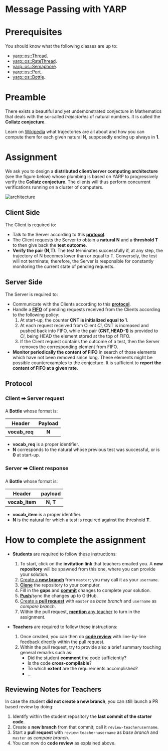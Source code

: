 Message Passing with YARP
=========================

# Prerequisites
You should know what the following classes are up to:
- [yarp::os::Thread](http://www.yarp.it/classyarp_1_1os_1_1Thread.html).
- [yarp::os::RateThread](http://www.yarp.it/classyarp_1_1os_1_1RateThread.html).
- [yarp::os::Semaphore](http://www.yarp.it/classyarp_1_1os_1_1Semaphore.html).
- [yarp::os::Port](http://www.yarp.it/classyarp_1_1os_1_1Port.html).
- [yarp::os::Bottle](http://www.yarp.it/classyarp_1_1os_1_1Bottle.html).

# Preamble
There exists a beautiful and yet undemonstrated conjecture in Mathematics that
deals with the so-called _trajectories_ of natural numbers. It is called the **Collatz
conjecture**.

Learn on [Wikipedia](https://en.wikipedia.org/wiki/Collatz_conjecture) what
trajectories are all about and how you can compute them for each given natural N,
supposedly ending up always in **1**.

# Assignment
We ask you to design a **distributed client/server computing architecture**
(see the figure below) whose plumbing is based on YARP to progressively verify
the **Collatz conjecture**. The clients will thus perform concurrent verifications
running on a cluster of computers.

![architecture](/misc/architecture.png)

## Client Side
The Client is required to:
- Talk to the Server according to this [**protocol**](#protocol).
- The Client requests the Server to obtain a **natural N** and a **threshold T** to
then give back the **test outcome**.
- **Verify the pair (N,T)**. The test terminates successfully if, at any step, the
trajectory of N becomes lower than or equal to T. Conversely, the test will not
terminate; therefore, the Server is responsible for constantly monitoring the
current state of pending requests.

## Server Side
The Server is required to:
- Communicate with the Clients according to this [**protocol**](#protocol).
- Handle a [**FIFO**](https://en.wikipedia.org/wiki/FIFO_(computing_and_electronics))
of pending requests received from the Clients according to the following policy:
    1. At start-up, the counter **CNT is initialized equal to 1**.
    2. At each request received from Client _Ci_, CNT is increased and pushed back
    into FIFO, while the pair **(CNT,HEAD-1)** is provided to _Ci_, being HEAD the
    element stored at the top of FIFO.
    3. If the Client request contains the outcome of a test, then the Server
    removes the corresponding element from FIFO.
- **Monitor periodically the content of FIFO** in search of those elements which
have not been removed since long. These elements might be possible counterexamples
to the conjecture. It is sufficient to **report the content of FIFO at a given rate**.

## Protocol

### Client :arrow_right: Server request
A **Bottle** whose format is:

| Header | Payload |
| :---: | :---: |
| **vocab_req** | **N** |

- **vocab_req** is a proper identifier.
- **N** corresponds to the natural whose previous test was successful, or is **0**
at start-up.

### Server :arrow_right: Client response
A **Bottle** whose format is:

| Header | payload |
| :---: | :---: |
| **vocab_item** | **N**, **T** |

- **vocab_item** is a proper identifier.
- **N** is the natural for which a test is required against the threshold **T**.

# How to complete the assignment
- **Students** are required to follow these instructions:
    1. To start, click on the **invitation link** that teachers emailed you. A **new repository** will be spawned from this one, where you can provide your solution.
    2. [Create a **new branch**](https://help.github.com/articles/creating-and-deleting-branches-within-your-repository/) from `master`; you may call it as your `username`.
    3. [**Clone**](http://gitref.org/creating/#clone) the repository to your computer.
    4. Fill in the **gaps** and [**commit**](http://gitref.org/basic/#commit) changes to complete your solution.
    5. [**Push**](http://gitref.org/remotes/#push)/sync the changes up to GitHub.
    6. [Create a **pull request**](https://help.github.com/articles/creating-a-pull-request) with `master` as _base branch_ and `username` as _compare branch_.
    7. Within the pull request, [**mention** any teacher](https://help.github.com/articles/basic-writing-and-formatting-syntax/#mentioning-users-and-teams) to turn in the assignment.

- **Teachers** are required to follow these instructions:
    1. Once created, you can then do [**code review**](https://help.github.com/articles/about-pull-request-reviews) with line-by-line feedback directly within the pull request.
    2. Within the pull request, try to provide also a brief summary touching general remarks such as:
        - Did the student **comment** the code sufficiently?
        - Is the code **cross-compilable**?
        - To which **extent** are the requirements accomplished?
        - ...

## Reviewing Notes for Teachers
In case the student **did not create a new branch**, you can still launch a PR based review by doing:

1. Identify within the student repository the **last commit of the starter code**.
2. Create a **new branch** from that commit; call it `review-teacherusername`.
3. Start a **pull request** with `review-teachernusername` as _base branch_ and `master` as _compare branch_.
4. You can now do **code review** as explained above.
